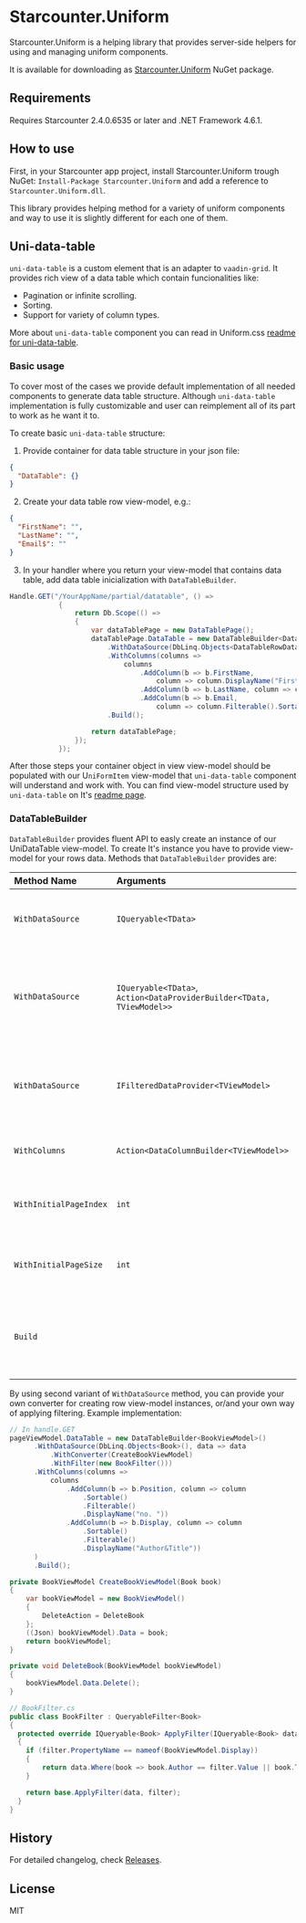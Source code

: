 # Starcounter.Uniform
Starcounter.Uniform is a helping library that provides server-side helpers for using and managing uniform components. 

It is available for downloading as [Starcounter.Uniform](https://www.nuget.org/packages/Starcounter.Uniform/) NuGet package.

## Requirements
Requires Starcounter 2.4.0.6535 or later and .NET Framework 4.6.1.

## How to use
First, in your Starcounter app project, install Starcounter.Uniform trough NuGet: `Install-Package Starcounter.Uniform` and add a reference to `Starcounter.Uniform.dll`.

This library provides helping method for a variety of uniform components and way to use it is slightly different for each one of them.

## Uni-data-table
`uni-data-table` is a custom element that is an adapter to `vaadin-grid`. It provides rich view of a data table which contain funcionalities like:
- Pagination or infinite scrolling.
- Sorting.
- Support for variety of column types.

More about `uni-data-table` component you can read in Uniform.css [readme for uni-data-table](https://github.com/Starcounter/uniform.css/tree/master/components/uni-data-table).

### Basic usage
To cover most of the cases we provide default implementation of all needed components to generate data table structure. Although `uni-data-table` implementation is fully customizable and user can reimplement all of its part to work as he want it to.

To create basic `uni-data-table` structure:

1. Provide container for data table structure in your json file:

```json
{
  "DataTable": {}
}

```

2. Create your data table row view-model, e.g.:
```json
{
  "FirstName": "",
  "LastName": "",
  "Email$": ""
}
```

3. In your handler where you return your view-model that contains data table, add data table inicialization with `DataTableBuilder`.
```cs
Handle.GET("/YourAppName/partial/datatable", () =>
            {
                return Db.Scope(() =>
                {
                    var dataTablePage = new DataTablePage();
                    dataTablePage.DataTable = new DataTableBuilder<DataTableRowViewModel>()
                        .WithDataSource(DbLinq.Objects<DataTableRowDataModel>())
                        .WithColumns(columns =>
                            columns
                                .AddColumn(b => b.FirstName,
                                    column => column.DisplayName("First Name").Sortable().Filterable())
                                .AddColumn(b => b.LastName, column => column.Sortable().DisplayName("Last Name"))
                                .AddColumn(b => b.Email,
                                    column => column.Filterable().Sortable())))
                        .Build();

                    return dataTablePage;
                });
            });
```

After those steps your container object in view view-model should be populated with our U`niFormItem` view-model that `uni-data-table` component will understand and work with.
You can find view-model structure used by `uni-data-table` on It's [readme page](https://github.com/Starcounter/uniform.css/tree/master/components/uni-data-table).

### DataTableBuilder
`DataTableBuilder` provides fluent API to easly create an instance of our UniDataTable view-model. To create It's instance you have to provide view-model for your rows data. Methods that `DataTableBuilder` provides are:

| Method Name | Arguments | Description | Returns |
| :--- | :--- | :--- | :--- |
| `WithDataSource` | `IQueryable<TData>` | Specifies the data source for the table with given `queryable` as the original data to expose. | The original `DataTableBuilder` with defined data source. |
| `WithDataSource` | `IQueryable<TData>`, `Action<DataProviderBuilder<TData, TViewModel>>` | Specifies the data source for the table with given `queryable` as the original data to expose and configuration for the details of the data source. | The original `DataTableBuilder` with defined data source. |
| `WithDataSource` | `IFilteredDataProvider<TViewModel>` | Specifies the data source for the table. This method allows the developer to use custom implementation of `IFilteredDataProvider`. | The original `DataTableBuilder` with defined data source. |
| `WithColumns` | `Action<DataColumnBuilder<TViewModel>>` | Speficies the column structure of the table. | The original `DataTableBuilder` with defined columns. |
| `WithInitialPageIndex` | `int` | Specify the initial page index for the table. If this method is never called, the initial page index will be zero. | The original `DataTableBuilder` with defined initial page index. |
| `WithInitialPageSize` | `int` | Specify the initial page size for the table. If this method is never called, the initial page index will be 50. | The original `DataTableBuilder` with defined initial page size. |
| `Build` | | Initializes the `UniDataTable` view-model with specified data source/provider, columns, initial page size and initial page index. | The `UniDataTable` view-model instance.

By using second variant of `WithDataSource` method, you can provide your own converter for creating row view-model instances, or/and your own way of applying filtering. Example implementation:
```c#
// In handle.GET
pageViewModel.DataTable = new DataTableBuilder<BookViewModel>()
      .WithDataSource(DbLinq.Objects<Book>(), data => data
          .WithConverter(CreateBookViewModel)
          .WithFilter(new BookFilter()))
      .WithColumns(columns =>
          columns
              .AddColumn(b => b.Position, column => column
                  .Sortable()
                  .Filterable()
                  .DisplayName("no. "))
              .AddColumn(b => b.Display, column => column
                  .Sortable()
                  .Filterable()
                  .DisplayName("Author&Title"))
      )
      .Build();                  

private BookViewModel CreateBookViewModel(Book book)
{
    var bookViewModel = new BookViewModel()
    {
        DeleteAction = DeleteBook 
    };
    ((Json) bookViewModel).Data = book;
    return bookViewModel;
}

private void DeleteBook(BookViewModel bookViewModel)
{
    bookViewModel.Data.Delete();
}

// BookFilter.cs
public class BookFilter : QueryableFilter<Book>
{
  protected override IQueryable<Book> ApplyFilter(IQueryable<Book> data, Filter filter)
  {
    if (filter.PropertyName == nameof(BookViewModel.Display))
    {
        return data.Where(book => book.Author == filter.Value || book.Title == filter.Value);
    }

    return base.ApplyFilter(data, filter);
  }
}
```
## History
For detailed changelog, check [Releases](https://github.com/Starcounter/Starcounter.Uniform/releases).

## License
MIT
